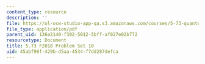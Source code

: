 ```yaml
---
content_type: resource
description: ''
file: https://ol-ocw-studio-app-qa.s3.amazonaws.com/courses/5-73-quantum-mechanics-i-fall-2018/45abf98f429bd5aa4534f7dd287defca_MIT5_73F18_PSet10.pdf
file_type: application/pdf
parent_uid: 136e2140-f302-5012-5bff-af027e02b772
resourcetype: Document
title: 5.73 F2018 Problem Set 10
uid: 45abf98f-429b-d5aa-4534-f7dd287defca
---
```

